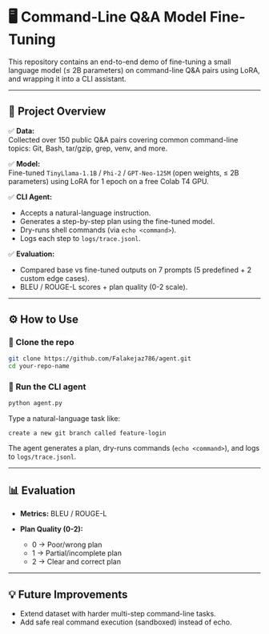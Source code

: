 # 🖥️ Command-Line Q&A Model Fine-Tuning

This repository contains an end-to-end demo of fine-tuning a small language model (≤ 2B parameters) on command-line Q&A pairs using LoRA, and wrapping it into a CLI assistant.

---

## 🚀 Project Overview

✅ **Data:**  
Collected over 150 public Q&A pairs covering common command-line topics: Git, Bash, tar/gzip, grep, venv, and more.

✅ **Model:**  
Fine-tuned `TinyLlama-1.1B` / `Phi-2` / `GPT-Neo-125M` (open weights, ≤ 2B parameters) using LoRA for 1 epoch on a free Colab T4 GPU.

✅ **CLI Agent:**  
- Accepts a natural-language instruction.
- Generates a step-by-step plan using the fine-tuned model.
- Dry-runs shell commands (via `echo <command>`).
- Logs each step to `logs/trace.jsonl`.

✅ **Evaluation:**  
- Compared base vs fine-tuned outputs on 7 prompts (5 predefined + 2 custom edge cases).
- BLEU / ROUGE-L scores + plan quality (0-2 scale).

---

## ⚙ How to Use

### 🔹 Clone the repo
```bash
git clone https://github.com/Falakejaz786/agent.git
cd your-repo-name
````
### 🔹 Run the CLI agent

```bash
python agent.py
```

Type a natural-language task like:

```
create a new git branch called feature-login
```

The agent generates a plan, dry-runs commands (`echo <command>`), and logs to `logs/trace.jsonl`.

---

## 📊 Evaluation

* **Metrics:** BLEU / ROUGE-L
* **Plan Quality (0-2):**

  * 0 → Poor/wrong plan
  * 1 → Partial/incomplete plan
  * 2 → Clear and correct plan

---

## 💡 Future Improvements

* Extend dataset with harder multi-step command-line tasks.
* Add safe real command execution (sandboxed) instead of echo.

